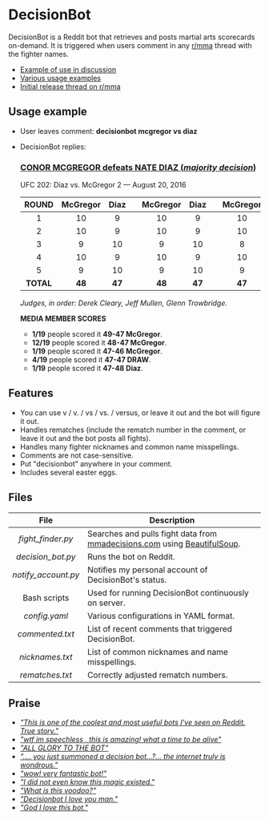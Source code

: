 # DecisionBot

DecisionBot is a Reddit bot that retrieves and posts martial arts scorecards on-demand. It is triggered when users comment in any [r/mma](https://www.reddit.com/r/mma) thread with the fighter names.

* [Example of use in discussion](https://www.reddit.com/r/MMA/comments/616fhz/coach_del_fierro_says_exchamp_dominick_cruz_is/dfc7oxl/?context=3)
* [Various usage examples](https://www.reddit.com/r/bottesting/comments/606f58/decisionbot_usage_examples/)
* [Initial release thread on r/mma](https://www.reddit.com/r/MMA/comments/5vy9cc/decisionbot_new_rmma_bot_that_posts_decision/)

## Usage example
* User leaves comment: **decisionbot mcgregor vs diaz**
* DecisionBot replies:

    ### [**CONOR MCGREGOR defeats NATE DIAZ** (*majority decision*)](http://mmadecisions.com/decision/7244/fight)

    UFC 202: Diaz vs. McGregor 2 — August 20, 2016

    ROUND|McGregor|Diaz| |McGregor|Diaz| |McGregor|Diaz
    :-:|:-:|:-:|:-:|:-:|:-:|:-:|:-:|:-:
    1|10|9| |10|9| |10|9
    2|10|9| |10|9| |10|9
    3|9|10| |9|10| |8|10
    4|10|9| |10|9| |10|9
    5|9|10| |9|10| |9|10
    **TOTAL**|**48**|**47**| |**48**|**47**| |**47**|**47**

    *Judges, in order: Derek Cleary, Jeff Mullen, Glenn Trowbridge.*

    **MEDIA MEMBER SCORES**

    * **1/19** people scored it **49-47 McGregor**.
    * **12/19** people scored it **48-47 McGregor**.
    * **1/19** people scored it **47-46 McGregor**.
    * **4/19** people scored it **47-47 DRAW**.
    * **1/19** people scored it **47-48 Diaz**.

## Features
* You can use v / v. / vs / vs. / versus, or leave it out and the bot will figure it out.
* Handles rematches (include the rematch number in the comment, or leave it out and the bot posts all fights).
* Handles many fighter nicknames and common name misspellings.
* Comments are not case-sensitive.
* Put "decisionbot" anywhere in your comment.
* Includes several easter eggs.

## Files
File|Description
:-:|---
*fight_finder.py*|Searches and pulls fight data from [mmadecisions.com](http://mmadecisions.com/) using [BeautifulSoup](https://www.crummy.com/software/BeautifulSoup/bs4/doc/).
*decision_bot.py*|Runs the bot on Reddit.
*notify_account.py*|Notifies my personal account of DecisionBot's status.
Bash scripts|Used for running DecisionBot continuously on server.
*config.yaml*|Various configurations in YAML format.
*commented.txt*|List of recent comments that triggered DecisionBot.
*nicknames.txt*|List of common nicknames and name misspellings.
*rematches.txt*|Correctly adjusted rematch numbers.

## Praise
* *["This is one of the coolest and most useful bots I've seen on Reddit. True story."](https://www.reddit.com/r/MMA/comments/6656t9/this_legend_returns_saturday/dgfyzqz/?context=3)*
* *["wtf im speechless , this is amazing! what a time to be alive"](https://www.reddit.com/r/MMA/comments/6656t9/this_legend_returns_saturday/dgg06i6/?context=10000)*
* *["ALL GLORY TO THE BOT"](https://www.reddit.com/r/MMA/comments/636xw6/video_gsp_dominates_jon_fitch_for_5_rounds_in_one/dfs9tnq/?context=10000)*
* *[".... you just summoned a decision bot...?... the internet truly is wondrous."](https://www.reddit.com/r/MMA/comments/63ars2/aldo_vs_holloway_ufc_212/dfsu96p/?context=10000)*
* *["wow! very fantastic bot!"](https://www.reddit.com/r/MMA/comments/61rwx9/al_iaquinta_happy_to_be_past_contract/dfgu15j/?context=3)*
* *["I did not even know this magic existed."](https://www.reddit.com/r/MMA/comments/5yrbbo/official_general_discussion_thread_march_11_2017/desorq1/?context=3)*
* *["What is this voodoo?"](https://www.reddit.com/r/MMA/comments/5xl567/official_ufc_209_woodley_vs_thompson_2_live/deixg9v/?context=10000)*
* *["Decisionbot I love you man."](https://www.reddit.com/r/MMA/comments/5xcqnu/nate_diaz_was_considered_as_a_late_replacement_to/deh4azr/?context=3)*
* *["God I love this bot."](https://www.reddit.com/r/MMA/comments/5x1lk6/official_general_discussion_thread_march_02_2017/deflghh/?context=3)*
